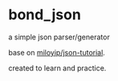 # bond_json
a simple json parser/generator

base on [miloyip/json-tutorial](https://github.com/miloyip/json-tutorial).

created to learn and practice.
